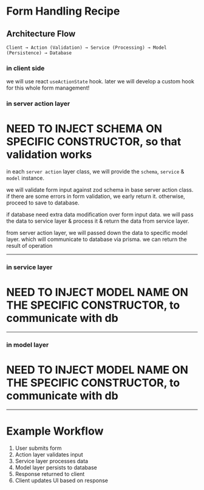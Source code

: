 # Form Handling Recipe

## Architecture Flow

```
Client → Action (Validation) → Service (Processing) → Model (Persistence) → Database
```

### in client side

we will use react `useActionState` hook. later we will develop a custom hook for this whole form management!

### in server action layer

# NEED TO INJECT SCHEMA ON SPECIFIC CONSTRUCTOR, so that validation works

in each `server action` layer class, we will provide the `schema`, `service` & `model` instance.

we will validate form input against zod schema in base server action class. if there are some errors in form validation, we early return it. otherwise, proceed to save to database.

if database need extra data modification over form input data. we will pass the data to service layer & process it & return the data from service layer.

from server action layer, we will passed down the data to specific model layer. which will communicate to database via prisma. we can return the result of operation

---

### in service layer

# NEED TO INJECT MODEL NAME ON THE SPECIFIC CONSTRUCTOR, to communicate with db

---

### in model layer

# NEED TO INJECT MODEL NAME ON THE SPECIFIC CONSTRUCTOR, to communicate with db

---

# Example Workflow

1. User submits form
2. Action layer validates input
3. Service layer processes data
4. Model layer persists to database
5. Response returned to client
6. Client updates UI based on response
